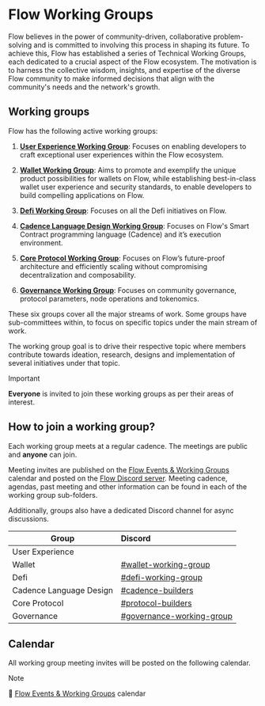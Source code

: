 # Flow Working Groups

Flow believes in the power of community-driven, collaborative problem-solving and is committed to involving this process in shaping its future.
To achieve this, Flow has established a series of Technical Working Groups, each dedicated to a crucial aspect of the Flow ecosystem.
The motivation is to harness the collective wisdom, insights, and expertise of the diverse Flow community to make informed decisions that align with the community's needs and the network's growth.

## Working groups

Flow has the following active working groups:

1. **[User Experience Working Group](./user_experience_working_group)**: Focuses on enabling developers to craft exceptional user experiences within the Flow ecosystem.


2. **[Wallet Working Group](./wallet_working_group)**: Aims to promote and exemplify the unique product possibilities for wallets on Flow, while establishing best-in-class wallet user experience and security standards, to enable developers to build compelling applications on Flow.


3. **[Defi Working Group](./defi_working_group)**: Focuses on all the Defi initiatives on Flow.


4. **[Cadence Language Design Working Group](./cadence_language_design_working_group)**: Focuses on Flow's Smart Contract programming language (Cadence) and it’s execution environment.


5. **[Core Protocol Working Group](./core_protocol_working_group)**: Focuses on Flow’s future-proof architecture and efficiently scaling without compromising decentralization and composability.


6. **[Governance Working Group](./governance_working_group)**: Focuses on community governance, protocol parameters, node operations and tokenomics.


These six groups cover all the major streams of work. Some groups have sub-committees within, to focus on specific topics under the main stream of work.

The working group goal is to drive their respective topic where members contribute towards ideation, research, designs and implementation of several initiatives under that topic.

> [!IMPORTANT]
> **Everyone** is invited to join these working groups as per their areas of interest. 
>

## How to join a working group?

Each working group meets at a regular cadence. The meetings are public and **anyone** can join.

Meeting invites are published on the [Flow Events & Working Groups](https://bit.ly/flow-events-calendar) calendar and posted on the [Flow Discord server](https://discord.com/invite/J6fFnh2xx6).
Meeting cadence, agendas, past meeting and other information can be found in each of the working group sub-folders.

Additionally, groups also have a dedicated Discord channel for async discussions.


| Group                   | Discord                                                                                          |
|-------------------------|:-------------------------------------------------------------------------------------------------|
| User Experience         |                                                                                                  |
| Wallet                  | [#wallet-working-group](https://discord.com/channels/613813861610684416/1197612609864728616)     |
| Defi                    | [#defi-working-group](https://discord.com/channels/613813861610684416/1198082772141621408/)      |
| Cadence Language Design | [#cadence-builders](https://discord.com/channels/613813861610684416/1108479699732152503)         |
| Core Protocol           | [#protocol-builders](https://discord.com/channels/613813861610684416/1108968095982293002)        |
| Governance              | [#governance-working-group](https://discord.com/channels/613813861610684416/1179919909648601118) |


## Calendar

All working group meeting invites will be posted on the following calendar.
> [!NOTE]
> 📆 [Flow Events & Working Groups](https://bit.ly/flow-events-calendar) calendar
>

